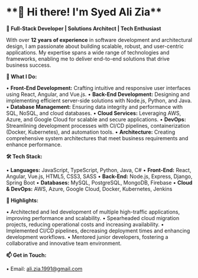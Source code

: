 <h1>**👋 Hi there! I'm Syed Ali Zia**</h1>

**🔧 Full-Stack Developer | Solutions Architect | Tech Enthusiast**

With over **12 years of experience** in software development and architectural design, I am passionate about building scalable, robust, and user-centric applications. My expertise spans a wide range of technologies and frameworks, enabling me to deliver end-to-end solutions that drive business success.

**🚀 What I Do:**

•	**Front-End Development:** Crafting intuitive and responsive user interfaces using React, Angular, and Vue.js.
•	**Back-End Development:** Designing and implementing efficient server-side solutions with Node.js, Python, and Java.
•	**Database Management:** Ensuring data integrity and performance with SQL, NoSQL, and cloud databases.
•	**Cloud Services:** Leveraging AWS, Azure, and Google Cloud for scalable and secure applications.
•	**DevOps:** Streamlining development processes with CI/CD pipelines, containerization (Docker, Kubernetes), and automation tools.
•	**Architecture:** Creating comprehensive system architectures that meet business requirements and enhance performance.

**🛠️ Tech Stack:**

•	**Languages:** JavaScript, TypeScript, Python, Java, C#
•	**Front-End:** React, Angular, Vue.js, HTML5, CSS3, SASS
•	**Back-End:** Node.js, Express, Django, Spring Boot
•	**Databases:** MySQL, PostgreSQL, MongoDB, Firebase
•	**Cloud & DevOps:** AWS, Azure, Google Cloud, Docker, Kubernetes, Jenkins

**🌟 Highlights:**

•	Architected and led development of multiple high-traffic applications, improving performance and scalability.
•	Spearheaded cloud migration projects, reducing operational costs and increasing availability.
•	Implemented CI/CD pipelines, decreasing deployment times and enhancing development workflows.
•	Mentored junior developers, fostering a collaborative and innovative team environment.

**📫 Get in Touch:**

•	Email: ali.zia.1991@gmail.com
